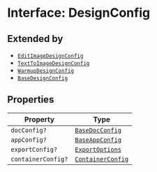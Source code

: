 # Interface: DesignConfig

## Extended by

- [`EditImageDesignConfig`](../../module/DesignConfig.types/interfaces/EditImagedesign-config.md)
- [`TextToImageDesignConfig`](../../module/DesignConfig.types/interfaces/TextToImagedesign-config.md)
- [`WarmupDesignConfig`](../../module/DesignConfig.types/interfaces/Warmupdesign-config.md)
- [`BaseDesignConfig`](../../quick-action/DesignConfig.types/interfaces/Basedesign-config.md)

## Properties

| Property | Type |
| ------ | ------ |
| `docConfig?` | [`BaseDocConfig`](base-doc-config/index.md) |
| `appConfig?` | [`BaseAppConfig`](base-app-config/index.md) |
| `exportConfig?` | [`ExportOptions`](../../ExportConfig.types/type-aliases/export-options/index.md) |
| `containerConfig?` | [`ContainerConfig`](../../ContainerConfig.types/type-aliases/container-config/index.md) |
